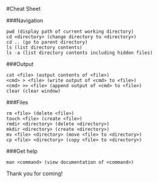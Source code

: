 #Cheat Sheet

###Navigation

    pwd (display path of current working directory)
    cd <directory> (change directory to <directory>)
    cd .. (go to parent directory)
    ls (list directory contents)
    ls -a (list directory contents including hidden files)
    
###Output

    cat <file> (output contents of <file>)
    <cmd> > <file> (write output of <cmd> to <file>)
    <cmd> >> <file> (append output of <cmd> to <file>)
    clear (clear window)

###Files

    rm <file> (delete <file>)
    touch <file> (create <file>)
    rmdir <directory> (delete <directory>)
    mkdir <directory> (create <directory>)
    mv <file> <directory> (move <file> to <directory>)
    cp <file> <directory> (copy <file> to <directory>)
    
###Get help

    man <command> (view documentation of <command>)

    
Thank you for coming!
